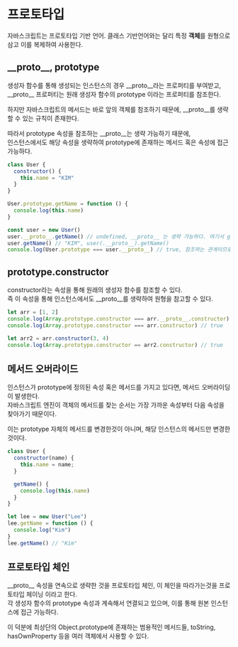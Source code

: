 # 프로토타입
자바스크립트는 프로토타입 기반 언어. 클래스 기반언어와는 달리 특정 **객체**를 원형으로 삼고 이를 복제하여 사용한다.

## \_\_proto\_\_, prototype
생성자 함수를 통해 생성되는 인스턴스의 경우 \_\_proto\_\_라는 프로퍼티를 부여받고,  
\_\_proto\_\_ 프로퍼티는 원래 생성자 함수의 prototype 이라는 프로퍼티를 참조한다.

하지만 자바스크립트의 메서드는 바로 앞의 객체를 참조하기 때문에, \_\_proto\_\_를 생략할 수 있는 규칙이 존재한다.

따라서 prototype 속성을 참조하는 \_\_proto\_\_는 생략 가능하기 때문에,  
인스턴스에서도 해당 속성을 생략하여 prototype에 존재하는 메서드 혹은 속성에 접근 가능하다.

```javascript
class User {
  constructor() {
    this.name = "KIM"
  }
}

User.prototype.getName = function () {
  console.log(this.name)
}

const user = new User()
user.__proto__.getName() // undefined, __proto__ 는 생략 가능하다. 여기서 getName은 user가 아닌 user.__proto__ 라는 객체를 가리킨다.
user.getName() // "KIM", user(.__proto__).getName()
console.log(User.prototype === user.__proto__) // true, 참조하는 관계이므로 동일한 객체
```

## prototype.constructor

constructor라는 속성을 통해 원래의 생성자 함수를 참조할 수 있다.  
즉 이 속성을 통해 인스턴스에서도 \_\_proto\_\_를 생략하여 원형을 참고할 수 있다.

```javascript
let arr = [1, 2]
console.log(Array.prototype.constructor === arr.__proto__.constructor) // true
console.log(Array.prototype.constructor === arr.constructor) // true

let arr2 = arr.constructor(3, 4)
console.log(Array.prototype.constructor == arr2.constructor) // true
```

## 메서드 오버라이드
인스턴스가 prototype에 정의된 속성 혹은 메서드를 가지고 있다면, 메서드 오버라이딩이 발생한다.  
자바스크립트 엔진이 객체의 메서드를 찾는 순서는 가장 가까운 속성부터 다음 속성을 찾아가기 때문이다.

이는 prototype 자체의 메서드를 변경한것이 아니며, 해당 인스턴스의 메서드만 변경한 것이다.
```javascript
class User {
  constructor(name) {
    this.name = name;
  }

  getName() {
    console.log(this.name)
  }
}

let lee = new User("Lee")
lee.getName = function () {
  console.log("Kim")
}
lee.getName() // "Kim"
```

## 프로토타입 체인
\_\_proto\_\_ 속성을 연속으로 생략한 것을 프로토타입 체인, 이 체인을 따라가는것을 프로토타입 체이닝 이라고 한다.  
각 생성자 함수의 prototype 속성과 계속해서 연결되고 있으며, 이를 통해 원본 인스턴스에 접근 가능하다.

이 덕분에 최상단의 Object.prototype에 존재하는 범용적인 메서드들, toString, hasOwnProperty 등을 여러 객체에서 사용할 수 있다.